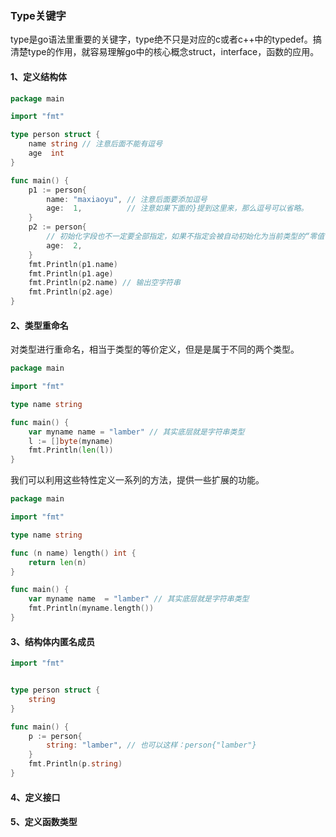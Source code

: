 ### Type关键字

type是go语法里重要的关键字，type绝不只是对应的c或者c++中的typedef。搞清楚type的作用，就容易理解go中的核心概念struct，interface，函数的应用。

#### 1、定义结构体

```go
package main

import "fmt"

type person struct {
	name string // 注意后面不能有逗号
	age  int
}

func main() {
	p1 := person{
		name: "maxiaoyu", // 注意后面要添加逗号
		age:  1,          // 注意如果下面的}提到这里来，那么逗号可以省略。
	}
	p2 := person{
        // 初始化字段也不一定要全部指定，如果不指定会被自动初始化为当前类型的“零值”
		age:  2,
	}
	fmt.Println(p1.name)
	fmt.Println(p1.age)
	fmt.Println(p2.name) // 输出空字符串
	fmt.Println(p2.age)
}
```

#### 2、类型重命名

对类型进行重命名，相当于类型的等价定义，但是是属于不同的两个类型。

```go
package main

import "fmt"

type name string

func main() {
	var myname name = "lamber" // 其实底层就是字符串类型
	l := []byte(myname)
	fmt.Println(len(l))
}
```
我们可以利用这些特性定义一系列的方法，提供一些扩展的功能。

```go
package main

import "fmt"

type name string

func (n name) length() int {
	return len(n)
}

func main() {
	var myname name  = "lamber" // 其实底层就是字符串类型
	fmt.Println(myname.length())
}

```

#### 3、结构体内匿名成员

```go
import "fmt"


type person struct {
	string
}

func main() {
	p := person{
		string: "lamber", // 也可以这样：person{"lamber"}
	}
	fmt.Println(p.string)
}
```

#### 4、定义接口


#### 5、定义函数类型

